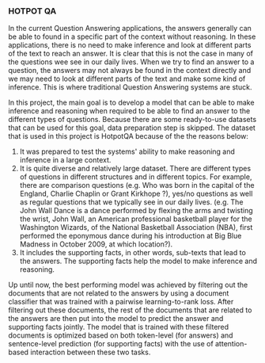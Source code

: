 ### HOTPOT QA

In the current Question Answering applications, the answers generally can be able to found in a specific part of the context without reasoning. In these applications, there is no need to make inference and look at different parts of the text to reach an answer. It is clear that this is not the case in many of the questions wee see in our daily lives. When we try to find an answer to a question, the answers may not always be found in the context directly and we may need to look at different parts of the text and make some kind of inference. This is where traditional Question Answering systems are stuck. 

In this project, the main goal is to develop a model that can be able to make inference and reasoning when required to be able to find an answer to the different types of questions. Because there are some ready-to-use datasets that can be used for this goal, data preparation step is skipped. The dataset that is used in this project is HotpotQA because of the the reasons below: 

1) It was prepared to test the systems' ability to make reasoning and inference in a large context. 
2) It is quite diverse and relatively large dataset. There are different types of questions in different structures and in different topics. For example, there are comparison questions (e.g. Who was born in the capital of the England, Charlie Chaplin or Grant Kirkhope ?), yes/no questions as well as regular questions that we typically see in our daily lives. (e.g. The John Wall Dance is a dance performed by flexing the arms and twisting the wrist, John Wall, an American professional basketball player for the Washington Wizards, of the National Basketball Association (NBA), first performed the eponymous dance during his introduction at Big Blue Madness in October 2009, at which location?). 
3) It includes the supporting facts, in other words, sub-texts that lead to the answers. The supporting facts help the model to make inference and reasoning.  

Up until now, the best performing model was achieved by filtering out the documents that are not related to the answers by using a document classifier that was trained with a pairwise learning-to-rank loss. After filtering out these documents, the rest of the documents that are related to the answers are then put into the model to predict the answer and supporting facts jointly. The model that is trained with these filtered documents is optimized based on both token-level (for answers) and sentence-level prediction (for supporting facts) with the use of attention-based interaction between these two tasks. 









